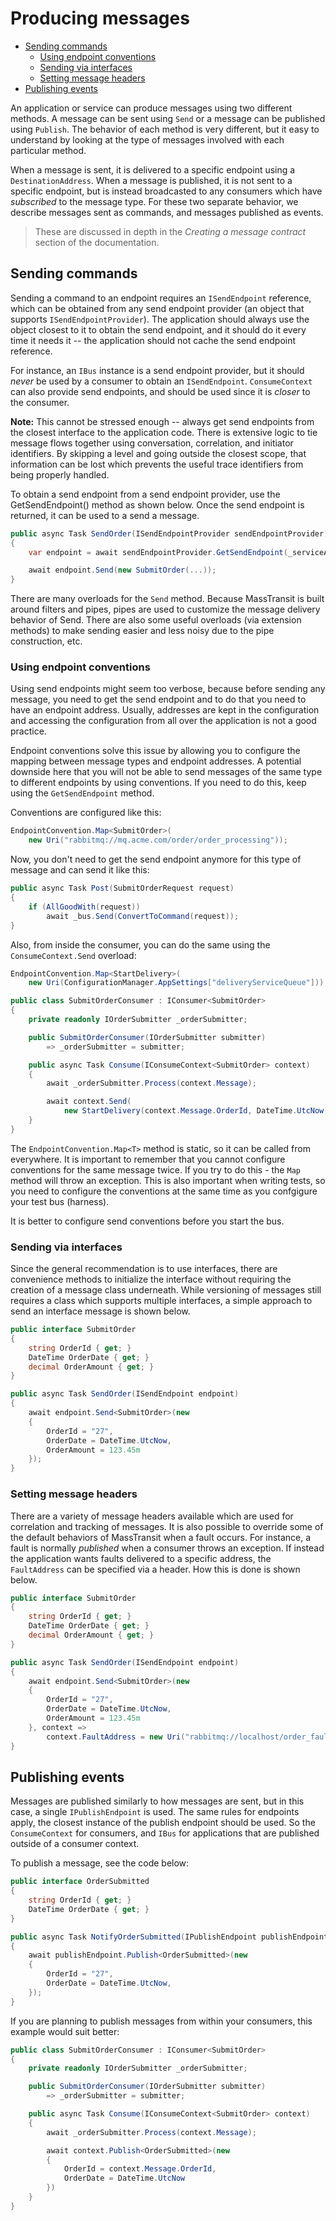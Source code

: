# Producing messages
<!-- TOC -->

- [Sending commands](#sending-commands)
    - [Using endpoint conventions](#using-endpoint-conventions)
    - [Sending via interfaces](#sending-via-interfaces)
    - [Setting message headers](#setting-message-headers)
- [Publishing events](#publishing-events)

<!-- /TOC -->
An application or service can produce messages using two different methods. A message can be sent using `Send` or a message can be published using `Publish`. The behavior of each method is very different, but it easy to understand by looking at the type of messages involved with each particular method.

When a message is sent, it is delivered to a specific endpoint using a `DestinationAddress`. When a message is published, it is not sent to a specific endpoint, but is instead broadcasted to any consumers which have *subscribed* to the message type. For these two separate behavior, we describe messages sent as commands, and messages published as events.

> These are discussed in depth in the *Creating a message contract* section of the documentation.

## Sending commands

Sending a command to an endpoint requires an `ISendEndpoint` reference, which can be obtained from any send endpoint provider (an object that supports `ISendEndpointProvider`). The application should always use the object closest to it to obtain the send endpoint, and it should do it every time it needs it -- the application should not cache the send endpoint reference.

For instance, an `IBus` instance is a send endpoint provider, but it should *never* be used by a consumer to obtain an `ISendEndpoint`. `ConsumeContext` can also provide send endpoints, and should be used since it is *closer* to the consumer.

<div class="alert alert-info">
<b>Note:</b>
	This cannot be stressed enough -- always get send endpoints from the closest interface to the application code. There is extensive logic to tie message flows together using conversation, correlation, and initiator identifiers. By skipping a level and going outside the closest scope, that information can be lost which prevents the useful trace identifiers from being properly handled.
</div>

To obtain a send endpoint from a send endpoint provider, use the GetSendEndpoint() method as shown below. Once the send endpoint is returned, it can be used to a send a message.

```csharp
public async Task SendOrder(ISendEndpointProvider sendEndpointProvider)
{
    var endpoint = await sendEndpointProvider.GetSendEndpoint(_serviceAddress);

    await endpoint.Send(new SubmitOrder(...));
}
```

There are many overloads for the `Send` method. Because MassTransit is built around filters and pipes, pipes are used to customize the message delivery behavior of Send. There are also some useful overloads (via extension methods) to make sending easier and less noisy due to the pipe construction, etc.

### Using endpoint conventions

Using send endpoints might seem too verbose, because before sending any message, you need to get the send endpoint and to do that you need to have an endpoint address. Usually, addresses are kept in the configuration and accessing the configuration from all over the application is not a good practice.

Endpoint conventions solve this issue by allowing you to configure the mapping between message types and endpoint addresses. A potential downside here that you will not be able to send messages of the same type to different endpoints by using conventions. If you need to do this, keep using the `GetSendEndpoint` method.

Conventions are configured like this:

```csharp
EndpointConvention.Map<SubmitOrder>(
    new Uri("rabbitmq://mq.acme.com/order/order_processing"));
```

Now, you don't need to get the send endpoint anymore for this type of message and can send it like this:

```csharp
public async Task Post(SubmitOrderRequest request)
{
    if (AllGoodWith(request))
        await _bus.Send(ConvertToCommand(request));
}
```

Also, from inside the consumer, you can do the same using the `ConsumeContext.Send` overload:

```csharp
EndpointConvention.Map<StartDelivery>(
    new Uri(ConfigurationManager.AppSettings["deliveryServiceQueue"]));
```

```csharp
public class SubmitOrderConsumer : IConsumer<SubmitOrder>
{
    private readonly IOrderSubmitter _orderSubmitter;

    public SubmitOrderConsumer(IOrderSubmitter submitter)
        => _orderSubmitter = submitter;

    public async Task Consume(IConsumeContext<SubmitOrder> context)
    {
        await _orderSubmitter.Process(context.Message);

        await context.Send(
            new StartDelivery(context.Message.OrderId, DateTime.UtcNow));
    }
}
```

The `EndpointConvention.Map<T>` method is static, so it can be called from everywhere. It is important to remember that you cannot configure conventions for the same message twice. If you try to do this - the `Map` method will throw an exception. This is also important when writing tests, so you need to configure the conventions at the same time as you confgigure your test bus (harness).

It is better to configure send conventions before you start the bus.

### Sending via interfaces

Since the general recommendation is to use interfaces, there are convenience methods to initialize the interface without requiring the creation of a message class underneath. While versioning of messages still requires a class which supports multiple interfaces, a simple approach to send an interface message is shown below.

```csharp
public interface SubmitOrder
{
    string OrderId { get; }
    DateTime OrderDate { get; }
    decimal OrderAmount { get; }
}

public async Task SendOrder(ISendEndpoint endpoint)
{
    await endpoint.Send<SubmitOrder>(new
    {
        OrderId = "27",
        OrderDate = DateTime.UtcNow,
        OrderAmount = 123.45m
    });
}
```

### Setting message headers

There are a variety of message headers available which are used for correlation and tracking of messages. It is also possible to override some of the default behaviors of MassTransit when a fault occurs. For instance, a fault is normally *published* when a consumer throws an exception. If instead the application wants faults delivered to a specific address, the ``FaultAddress`` can be specified via a header. How this is done is shown below.

```csharp
public interface SubmitOrder
{
    string OrderId { get; }
    DateTime OrderDate { get; }
    decimal OrderAmount { get; }
}

public async Task SendOrder(ISendEndpoint endpoint)
{
    await endpoint.Send<SubmitOrder>(new
    {
        OrderId = "27",
        OrderDate = DateTime.UtcNow,
        OrderAmount = 123.45m
    }, context => 
        context.FaultAddress = new Uri("rabbitmq://localhost/order_faults"));
}
```

## Publishing events

Messages are published similarly to how messages are sent, but in this case, a single `IPublishEndpoint` is used. The same rules for endpoints apply, the closest instance of the publish endpoint should be used. So the `ConsumeContext` for consumers, and `IBus` for applications that are published outside of a consumer context.

To publish a message, see the code below:

```csharp
public interface OrderSubmitted
{
    string OrderId { get; }
    DateTime OrderDate { get; }
}

public async Task NotifyOrderSubmitted(IPublishEndpoint publishEndpoint)
{
    await publishEndpoint.Publish<OrderSubmitted>(new
    {
        OrderId = "27",
        OrderDate = DateTime.UtcNow,
    });
}
```

If you are planning to publish messages from within your consumers, this example would suit better:

```csharp
public class SubmitOrderConsumer : IConsumer<SubmitOrder>
{
    private readonly IOrderSubmitter _orderSubmitter;

    public SubmitOrderConsumer(IOrderSubmitter submitter)
        => _orderSubmitter = submitter;

    public async Task Consume(IConsumeContext<SubmitOrder> context)
    {
        await _orderSubmitter.Process(context.Message);

        await context.Publish<OrderSubmitted>(new
        {
            OrderId = context.Message.OrderId,
            OrderDate = DateTime.UtcNow
        })
    }
}

```
